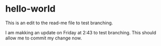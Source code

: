 # hello-world
This is an edit to the read-me file to test branching.

I am makking an update on Friday at 2:43 to test branching.  This should allow me to commit my change now. 

